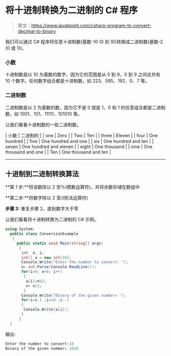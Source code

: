# 将十进制转换为二进制的 C# 程序

> 原文：<https://www.javatpoint.com/csharp-program-to-convert-decimal-to-binary>

我们可以通过 C# 程序将任意十进制数(基数-10 (0 到 9))转换成二进制数(基数-2 (0 或 1))。

### 小数

十进制数是以 10 为基数的数字，因为它的范围是从 0 到 9，0 到 9 之间总共有 10 个数字。任何数字组合都是十进制数，如 223、585、192、0、7 等。

### 二进制数

二进制数是以 2 为基数的数，因为它不是 0 就是 1。0 和 1 的任意组合都是二进制数，如 1001、101、11111、101010 等。

让我们看看十进制数的一些二进制数。

| 小数 | 二进制的 |
| one | Zero |
| Two | Ten |
| three | Eleven |
| four | One hundred |
| five | One hundred and one |
| six | One hundred and ten |
| seven | One hundred and eleven |
| eight | One thousand |
| nine | One thousand and one |
| Ten | One thousand and ten |

* * *

## 十进制到二进制转换算法

**第 1 步:**将该数除以 2 至%(模数运算符)，并将余数存储在数组中

**第二步:**将数字除以 2 至/(除法运算符)

**步骤 3:** 重复步骤 2，直到数字大于零

让我们看看将十进制转换为二进制的 C# 示例。

```cs
using System;
  public class ConversionExample
   {
     public static void Main(string[] args)
      {
       int  n, i;     
       int[] a = new int[10];   
       Console.Write("Enter the number to convert: ");  
       n= int.Parse(Console.ReadLine());   
       for(i=0; n>0; i++)    
        {    
         a[i]=n%2;    
         n= n/2;  
        }    
       Console.Write("Binary of the given number= ");    
       for(i=i-1 ;i>=0 ;i--)    
       {    
        Console.Write(a[i]);    
       }               
      }
  }

```

输出:

```cs
Enter the number to convert:10
Binary of the given number= 1010 

```